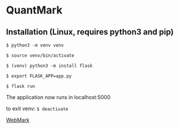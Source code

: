 # QuantMark

## Installation (Linux, requires python3 and pip)
```$ python3 -m venv venv```

```$ source venv/bin/activate```

```$ (venv) python3 -m install flask``` 

```$ export FLASK_APP=app.py```

```$ flask run```

The application now runs in localhost:5000

to exit venv: ```$ deactivate```


[WebMark](https://github.com/ohtu2021-kvantti/WebMark)
